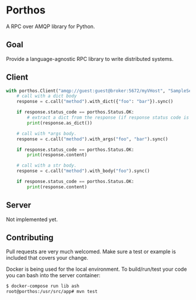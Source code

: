 # Porthos

A RPC over AMQP library for Python.

## Goal

Provide a language-agnostic RPC library to write distributed systems.

## Client

```python
with porthos.Client("amqp://guest:guest@broker:5672/myVHost", "SampleService") as c:
    # call with a dict body
    response = c.call("method").with_dict({"foo": "bar"}).sync()

    if response.status_code == porthos.Status.OK:
        # extract a dict from the response (if response status code is application/json).
        print(response.as_dict())

    # call with *args body.
    response = c.call("method").with_args("foo", "bar").sync()

    if response.status_code == porthos.Status.OK:
        print(response.content)

    # call with a str body.
    response = c.call("method").with_body("foo").sync()

    if response.status_code == porthos.Status.OK:
        print(response.content)
```

## Server

Not implemented yet.

## Contributing

Pull requests are very much welcomed. Make sure a test or example is included that covers your change.

Docker is being used for the local environment. To build/run/test your code you can bash into the server container:

```sh
$ docker-compose run lib ash
root@porthos:/usr/src/app# mvn test
```

